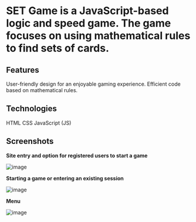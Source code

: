 
# SET Game is a JavaScript-based logic and speed game. The game focuses on using mathematical rules to find sets of cards.
## Features
User-friendly design for an enjoyable gaming experience.
Efficient code based on mathematical rules.
## Technologies
HTML
CSS
JavaScript (JS)
##  Screenshots

**Site entry and option for registered users to start a game**

![image](https://github.com/yaely20/SetGame/assets/145603125/c3ab39ec-fcbe-45e9-886c-6f2e048f0943)
 
**Starting a game or entering an existing session**
 
![image](https://github.com/yaely20/SetGame/assets/145603125/f9d9a0d9-11bc-485c-bbee-31524337d308)

**Menu**

![image](https://github.com/yaely20/SetGame/assets/145603125/eff231e7-b88c-43d1-8436-b652322daa23)

